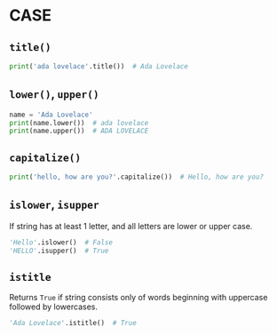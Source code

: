 # CASE

## `title()`

```python
print('ada lovelace'.title())  # Ada Lovelace
```

## `lower()`, `upper()`

```python
name = 'Ada Lovelace'
print(name.lower())  # ada lovelace
print(name.upper())  # ADA LOVELACE
```

## `capitalize()`

```python
print('hello, how are you?'.capitalize())  # Hello, how are you?
```

## `islower`, `isupper`

If string has at least 1 letter, and all letters are lower or upper case.

```python
'Hello'.islower()  # False
'HELLO'.isupper()  # True
```

## `istitle`

Returns `True` if string consists only of words beginning with uppercase followed by lowercases.

```python
'Ada Lovelace'.istitle()  # True
```
